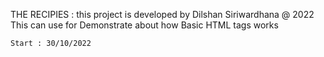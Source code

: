 THE RECIPIES : 
    this project is developed by Dilshan Siriwardhana @ 2022
    This can use for Demonstrate about how Basic HTML tags works

    Start : 30/10/2022
    